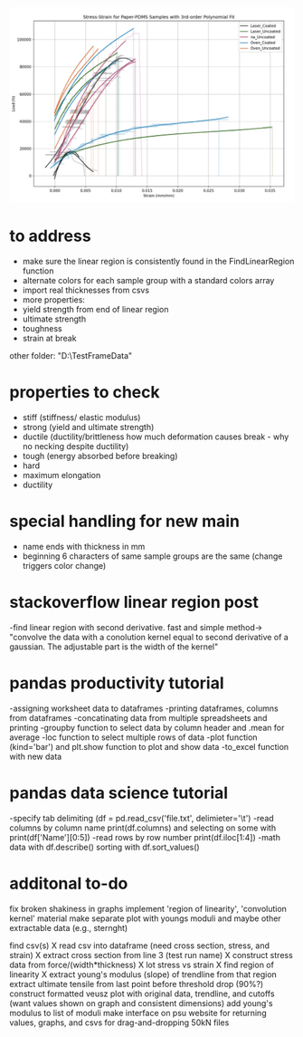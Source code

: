 ![Stress-Strain for Paper-PDMS with a PolyFit](images\240108_Stress-Strain_Paper-PDMS_PolyFit.png)

# to address
 - make sure the linear region is consistently found in the FindLinearRegion function
 - alternate colors for each sample group with a standard colors array
 - import real thicknesses from csvs
 - more properties:
  - yield strength from end of linear region
  - ultimate strength
  - toughness
  - strain at break


other folder: "D:\TestFrameData"

# properties to check
 - stiff (stiffness/ elastic modulus)
 - strong (yield and ultimate strength)
 - ductile (ductility/brittleness how much deformation causes break - why no necking despite ductility)
 - tough (energy absorbed before breaking)
 - hard
 - maximum elongation
 - ductility


# special handling for new main
 - name ends with thickness in mm 
 - beginning 6 characters of same sample groups are the same (change triggers color change)


# stackoverflow linear region post
-find linear region with second derivative.  fast and simple method->
    "convolve the data with a conolution kernel equal to 
    second derivative of a gaussian.  The adjustable part is the width of the kernel"

# pandas productivity tutorial
-assigning worksheet data to dataframes
-printing dataframes, columns from dataframes
-concatinating data from multiple spreadsheets and printing
-groupby function to select data by column header and .mean for average
-loc function to select multiple rows of data 
-plot function (kind='bar') and plt.show function to plot and show data
-to_excel function with new data

# pandas data science tutorial
-specify tab delimiting (df = pd.read_csv('file.txt', delimieter='\t')
-read columns by column name print(df.columns) and selecting on some with print(df['Name'][0:5])
-read rows by row number print(df.iloc[1:4])
-math data with df.describe()
sorting with df.sort_values()


# additonal to-do
fix broken shakiness in graphs
implement 'region of linearity', 'convolution kernel' material
make separate plot with youngs moduli and maybe other extractable data (e.g., sternght)

find csv(s)
X read csv into dataframe (need cross section, stress, and strain)
X extract cross section from line 3 (test run name)
X construct stress data from force/(width*thickness)
X lot stress vs strain 
X find region of linearity
X extract young's modulus (slope) of trendline from that region
extract ultimate tensile  from last point before threshold drop (90%?)
construct formatted veusz plot with original data, trendline, and cutoffs (want values shown on graph and consistent dimensions)
add young's modulus to list of moduli
make interface on psu website for returning values, graphs, and csvs for drag-and-dropping 50kN files